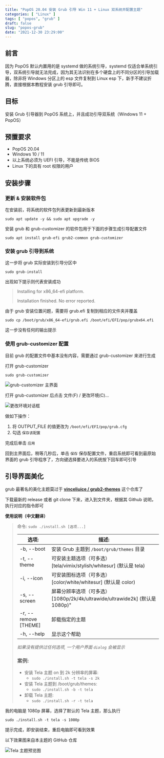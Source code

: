 ```yaml
---
title: "PopOS 20.04 安装 Grub 引导 Win 11 + Linux 双系统并配置主题"
categories: [ "Linux" ]
tags: [ "popos", "grub" ]
draft: false
slug: "popos-grub"
date: "2021-12-30 23:29:00"
---
```


## 前言

因为 PopOS 默认内置用的是 systemd 做的系统引导，systemd 仅适合单系统引导，双系统引导就无法完成，因为其无法识别在多个硬盘上的不同分区的引导加载器，除非将 Windows 分区上的 esp 文件复制到 Linux esp 下，新手不建议折腾，直接根据本教程安装 grub 引导即可。



## 目标

安装 Grub 引导器到 PopOS 系统上，并且成功引导双系统（Windows 11 + PopOS）



## 预置要求

- PopOS 20.04
- Windows 10 / 11
- 以上系统必须为 UEFI 引导，不能是传统 BIOS
- Linux 下的具有 root 权限的用户



## 安装步骤

### 更新 & 安装软件包

在安装前，将系统的软件包列表更新到最新版本

```shell
sudo apt update -y && sudo apt upgrade -y
```

安装 grub 和 grub-customizer 的软件包用于下面的步骤生成引导配置文件

```shell
sudo apt install grub-efi grub2-common grub-customizer
```



### 安装 grub 引导到系统

这一步将 grub 实际安装到引导分区中

```shell
sudo grub-install
```

出现如下提示则代表安装成功

> Installing for x86_64-efi platform.
>
> Installation finished. No error reported.

由于 grub 安装位置问题，需要将 grub.efi 复制到相应的文件夹并覆盖

```shell
sudo cp /boot/grub/x86_64-efi/grub.efi /boot/efi/EFI/pop/grubx64.efi
```

这一步没有任何的输出提示



### 使用 grub-customizer 配置

目前 grub 的配置文件中基本没有内容，需要通过 grub-customizer 来进行生成



打开 grub-customizer

```shell
sudo grub-customizer
```

![grub-customizer 主界面](https://cdn.rhyland.cn/hugo/2021/12-30/grub-customizer.png)



打开 grub-customizer 后点击 文件(F) / 更改环境(C)...



![更改环境对话框](https://cdn.rhyland.cn/hugo/2021/12-30/change-env.png)



做如下操作：



1. 将 OUTPUT_FILE 的值更改为 `/boot/efi/EFI/pop/grub.cfg`
2. 勾选 `保存该配置`



完成后单击 `应用`



回到主界面后，稍等几秒后，单击 `保存` 保存配置文件，重启系统即可看到最原始界面的 grub 引导程序了，方向键选择要进入的系统按下回车即可引导



## 引导界面美化

grub 最著名的美化主题莫过于 **[vinceliuice / grub2-themes](https://github.com/vinceliuice/grub2-themes)** 这个仓库了



下载最新的 release 或者 git clone 下来，进入到文件夹，根据其 Github 说明，执行对应的指令即可



**使用说明（中文翻译）**

> 命令: `sudo ./install.sh [选项...]`
>
> | 选项:                | 描述:                                                        |
> | -------------------- | ------------------------------------------------------------ |
> | -b, --boot           | 安装 Grub 主题到 `/boot/grub/themes` 目录                    |
> | -t, --theme          | 可安装主题选项（可多选） [tela/vimix/stylish/whitesur] (默认是 tela) |
> | -i, --icon           | 可安装图标选项（可多选） [color/white/whitesur] (默认是 color) |
> | -s, --screen         | 屏幕分辨率选项（可多选） [1080p/2k/4k/ultrawide/ultrawide2k] (默认是 1080p)" |
> | -r, --remove [THEME] | 卸载指定的主题                                               |
> | -h, --help           | 显示这个帮助                                                 |
>
> *如果没有提供过任何选项, 一个用户界面 `dialog` 会被显示*
>
> ### 案例:
>
> - 安装 Tela 主题 on 到 2k 分辨率的屏幕:
>   - `sudo ./install.sh -t tela -s 2k`
> - 安装 Tela 主题到 /boot/grub/themes:
>   - `sudo ./install.sh -b -t tela`
> - 卸载 Tela 主题:
>   - `sudo ./install.sh -r -t tela`



我的电脑是 1080p 屏幕，选择了默认的 Tela 主题，那么执行

```shell
sudo ./install.sh -t tela -s 1080p
```

提示完成，即安装结束，重启电脑即可看到效果



以下效果图来自本主题的 GitHub 仓库



![Tela 主题预览图](https://cdn.rhyland.cn/hugo/2021/12-31/tela-1080p-preview.png)